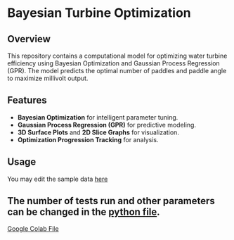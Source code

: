 # Bayesian Turbine Optimization

## Overview
This repository contains a computational model for optimizing water turbine efficiency using Bayesian Optimization and Gaussian Process Regression (GPR). The model predicts the optimal number of paddles and paddle angle to maximize millivolt output.

## Features
- **Bayesian Optimization** for intelligent parameter tuning.
- **Gaussian Process Regression (GPR)** for predictive modeling.
- **3D Surface Plots** and **2D Slice Graphs** for visualization.
- **Optimization Progression Tracking** for analysis.

## Usage

You may edit the sample data [here](water_turbine_data.csv)

The number of tests run and other parameters can be changed in the [python file](model.py).
---

[Google Colab File](https://colab.research.google.com/drive/1kytcyrQG2u2ZQx4cmzU8dyVWjfJpEjzv?usp=sharing)
